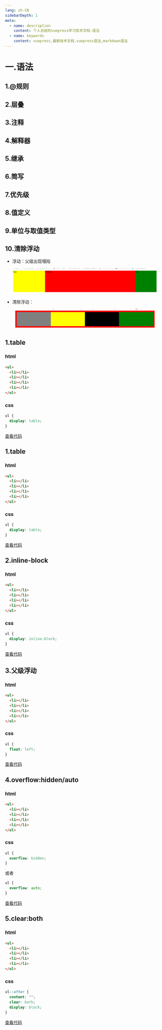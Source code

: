 ```yaml
---
lang: zh-CN
sidebarDepth: 1
meta:
  - name: description
    content: 个人总结的vuepress学习技术文档-语法
  - name: keywords
    content: vuepress,最新技术文档,vuepress语法,markdown语法
---
```


# 一.语法

## 1.@规则

## 2.层叠

## 3.注释

## 4.解释器

## 5.继承

## 6.简写

## 7.优先级

## 8.值定义

## 9.单位与取值类型

## 10.清除浮动

- 浮动：父级出现塌陷

  ![image](./1.png)

- 清除浮动：

  ![image](./2.png)

## 1.table

### html

```html
<ul>
  <li></li>
  <li></li>
  <li></li>
  <li></li>
</ul>
```

### css

```css
ul {
  display: table;
}
```

[查看代码](`./table.html`)

## 1.table

### html

```html
<ul>
  <li></li>
  <li></li>
  <li></li>
  <li></li>
</ul>
```

### css

```css
ul {
  display: table;
}
```

[查看代码](`./table.html`)

## 2.inline-block

### html

```html
<ul>
  <li></li>
  <li></li>
  <li></li>
  <li></li>
</ul>
```

### css

```css
ul {
  display: inline-block;
}
```

[查看代码](`./inline-block.html`)

## 3.父级浮动

### html

```html
<ul>
  <li></li>
  <li></li>
  <li></li>
  <li></li>
</ul>
```

### css

```css
ul {
  float: left;
}
```

[查看代码](`./父级浮动.html`)

## 4.overflow:hidden/auto

### html

```html
<ul>
  <li></li>
  <li></li>
  <li></li>
  <li></li>
</ul>
```

### css

```css
ul {
  overflow: hidden;
}
```

或者

```css
ul {
  overflow: auto;
}
```

[查看代码](`./overflow.html`)

## 5.clear:both

### html

```html
<ul>
  <li></li>
  <li></li>
  <li></li>
  <li></li>
</ul>
```

### css

```css
ul::after {
  content: "";
  clear: both;
  display: block;
}
```

[查看代码](`./clear.html`)
